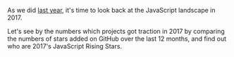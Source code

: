 As we did [last year](/2016/en), it's time to look back at the JavaScript landscape in 2017.

Let's see by the numbers which projects got traction in 2017 by comparing the numbers of stars added on GitHub over the last 12 months, and find out who are 2017's JavaScript Rising Stars.
